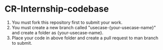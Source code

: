 # CR-Internship-codebase

1. You must fork this repository first to submit your work.
2. You must create a new branch called "usecase-{your-usecase-name}" and create a folder as {your-usecase-name}.
3. Place your code in above folder and create a pull request to man branch to submit.
